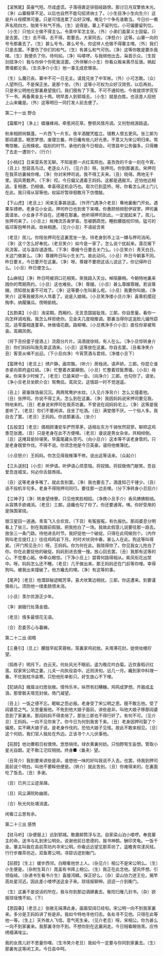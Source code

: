 <!-- { "loadSidebar": true } -->
【滚煞尾】英豪气短。尽成虚谎。子落得裹足徘徊岐路傍。那讨日月双擎依末光。〔净〕山寨粮草不足。以后也自然不能勾招贤纳士了。〔小生目净小生向生介〕这是升斗规模煞可量。只是可惜连累了众好汉哩。俺见个个争先谁敢当。今日价一槪声名陨四方。贻笑千秋气不扬。〔生〕说得是。寨上不留列位。小可偏要留列位。〔小生〕只怕义士做不得主么。令禀中军怎主张。〔外〕小弟们虽蒙义士固留。只是去罢。〔生〕去不得。去不得。若要去。大家同去。〔净怒介〕这等。山寨一向的号令那裏去了。〔生〕甚么号令。甚么号令。你这样人也做不得寨主哩。〔外〕我们只是去罢。不要伤了你们的和气。〔生〕有甚么和气可伤。〔净〕这等你敢是要杀我哩。〔生〕我便杀了你。待何如。〔净〕叫喽啰。与我绑他出去。枭首示众。〔生拔剑扭净介〕我与你倂个你死我活罢。〔外佯解介小生〕你看众叛亲离尽反唐。祸起萧墙都沦丧。〔生杀净介小生〕他一事无成悲懊丧。

〔生〕么魔已丧。寨中不可一日无主。请晁兄坐了中军帐。〔外〕小可怎敢。〔众〕人望所归。不是保正坐。是那个坐。〔外〕这等小可权为众好汉效劳。以后再处。只是宋公明他在那裏悬望我们。我们旣有了下落。不可不通知他。今夜就烦学究写下一书。再备黄金五十两。明早差人到郓城去。〔小生〕就是白胜。也该差人招他上山来纔是。〔外〕这等明日一同打发人前去便了。 

第二十一出
野合

【霜蕉叶】〔净上〕蝶攘蜂闹。牵惹闲花草。整顿风情月调。又何愁桃源路遥。

秋来相顾尙飘蓬。一片西飞一片东。夜半酒醒凭槛立。错教人恨五更风。张三郞为那阎婆息。眠思梦想。废寝忘餐。昨日纔有些儿好光景。不意又为宋公明归来。鸳鸯惊散。云雨倏收。临别的时节。承他约我今日相会。可恨县中公务偏多。只得撇了去走一遭则个。〔行介〕 

【小桃红】日来营系苦无聊。不知是那一点红鸾照也。喜孜孜的千金一刻在今宵。〔丑上〕愁窥高鸟过。老逐众人行。〔见介丑〕呀。张押司。你到那裏去。宋押司在我茶坊裏候你哩。〔净〕你对宋押司说。我不得工夫来。〔丑〕晓得。两地无千里。因风寄数声。〔下净〕哎。今日偏又遇着王妈妈。这都是遇敲爻。还怕他远相追。复相邀。仍相値。幸喜得这机会巧也。取次已到蓝桥。呀。你看怎么闭上门儿在此。我只得从容等他。权延竚暂徘徊敢月下仿僧敲。

【下山虎】〔老旦上〕闲来无事甚逍遥。〔作开门遇净介老旦〕蓦地裏衡门开处。遇果车缥缈。老身见小女说。押司昨日也到舍下来哩。你惠顾频频慰伊寂寥。押司裏面请坐。小女身子不自在。还睡在那裏。他听得押司到此。一定就起来了。孩儿。张押司来了。〔小旦上〕帐掩流苏香梦杳。忽被鹦鹉觉。睡脸朦胧枕印俏。猛可的临邛客抱琴共调。敛袂相邀。〔见介小旦〕不语祇含笑

〔老旦〕孩儿。你陪张押司在这裏宽坐一坐。待老身到市上沽一罇与押司消闲。〔净〕这个怎么好奉扰。〔老旦笑介〕如今是一家了。怎么说个扰起来。莲花幙下风流客。试与温存谴逐情。〔下净〕尊嫂今日要去关门么。〔小旦笑介〕靑天白日。关这门做甚么。〔净〕尊嫂昨日叫小生关门。故此动问。〔小旦〕昨日今朝事不同。昨日要关。今日要开在这裏。〔净〕呀。尊嫂不要把这话儿说远了。你记得昨日么。〔小旦〕昨日便怎么。 

【山麻秸】〔净〕昨日呵被洞口花相笑。笑我路入天台。棹阻藤稍。今朝特地裏来践你的莺期燕约。〔小旦〕这也难些。〔净〕尊嫂。〔小旦〕甚么尊嫂尊嫂。若说尊嫂。须知朋友妻不可戏了。〔净〕这等要小生叫甚么呢。〔小旦〕我要你叫娘。〔净笑介〕这等我被苏州人骂着了。说是入娘贼。〔小旦笑净搂小旦介净〕喜乘机缨冠掏李。纳履攘瓜。傍朔偷桃。

【五韵美】〔小旦〕洧梁期。西厢约。无言息国娃耻效。三郞。你自思量。看你一向怎样调戏我。我怎么样拒绝你。见金夫几度相推调。那裏当得你这涎脸儿偏怜窈窕。适零露相逢蔓草。休做墙花觑。路柳嘲。〔小旦携净手介小旦〕直任你翠被鸳衾。鸾顚凤倒。

〔将下丑扮童子提酒上〕流霞分片片。涓酒就徐倾。有人在么。〔净小旦惊转身介丑〕你们妈妈叫我先拿这酒来。〔小旦〕这等放在这裏。你自去罢。〔丑看净笑介丑〕客至从嗔不出迎。〔下小旦向净〕今宵贳酒与君倾。〔净搂小旦下〕 

【蛮牌令】〔老旦上〕绣户静。画帘飘。〔听介〕房栊闭。语声娇。三郞。你昆仑谁赤紧向郭府盗红绡。〔净〕忙整着衣裳顚倒。〔小旦〕忙整着钗鬓萧骚。〔小旦〕母亲。你来多少时候了。〔老旦〕已是来好一会。〔向净介〕三郞。也勾你了。请坐。〔净小旦老旦坐飮介合〕鸳鸯侣。鸾凤交。这情踪一时不觉逍遥。

〔丑上〕密垂珠箔昼沉沉。两两鸳鸯护水纹。〔入见介净背介〕怎么又撞着他。〔丑〕张押司。你说不得工夫。怎么到在这裏。〔净〕我因妈妈说宋押司要见我。特地来的。〔丑〕老身说宋押司在我茶坊裏。不曾说在阎妈妈宅上。〔净〕这等是我差听了。〔老旦〕你们不要闲讲。且坐了吃酒。〔丑〕满堂僧不厌。一个俗人多。我自去了罢。〔老旦〕王妈妈。你说那裏话。〔坐介〕 

【五般宜】〔老旦〕偶相顾潘安车俨然草茅。适相左东方千骑怅然寂寥。聊把这鸡黍范张邀。〔丑〕只是老身在此不方便哩。〔老旦〕谩说是男女杂坐。共相倾倒。〔丑〕这掩耳偷铃堪笑。早露尾藏头空巧。〔向小旦介〕这本等不该老身管的。只是老身旣曾作伐。不得不说。你须念他是今日英豪。谩将他帷簿扰。

〔小旦怒介〕王妈妈。你怎见得我帷簿不修。说出这等话来。〔众起介〕 

【江头送别】〔小旦〕听伊语。听伊语心烦意恼。将奴做。将奴做倚门献笑。吾自爱吾连城宝。何必你舌鼓唇摇。

〔丑〕这等老身多嘴了。就此吿别罢。〔净〕我也要去了。酒逢知己千锺少。〔丑〕话不投机半句多。老身不得陪押司同行。要往那一边去哩。〔分下净转身小旦招介〕 

【江神子】〔净〕转身望绮寮。只见他笑脸相招。〔净携小旦手介〕香风拂拂鲛绡。从容携手欲魂消。〔老旦〕三郞。适纔也勾了你了。你还要通宵。咦。你好受用的是珠围翠绕。

银汉星回一道通。靑鸾飞入合欢宫。〔下丑〕有寃报寃。有仇报仇。那阎婆息分明看上了张三。到在我跟前假狠。把我抢白了一场。我故此假意儿说要往那一路去。放张三一条门路。待他进去时节。我好捉他一个破绽。只得在此伺候则个。〔内作狗叫老旦提灯上〕往往鸡鸣岩下月。时时犬吠洞中春。甚么人在此。狗这等叫得紧。〔开门照见丑介〕呀。王妈妈。你为何在此。我晓得你了。你见我女儿抢白了你。你在此要捉他的破绽。妈妈到进去搜一搜。放心回去罢。〔丑〕我那有这等的心。不觉羣心妬。休牵众眼惊。〔下净小旦上〕碧霄何路得相从。紫凤衔花出禁中。呀。妈妈怎么还不睡。〔老旦〕几乎做出来。那王妈妈还在门前等你哩。幸得狗叫。被我出来撞破了。他方纔去的哩。〔净〕有这等的事。 

【尾声】〔老旦〕他潜踪秘迹眠芳草。喜犬吠篱边相扰。三郞。你这遭来。到要谨愼些儿。须防他一缕柔肠恨未消。

〔小旦〕羡尔优游正少年。



〔净〕谢娥行处落金钿。

〔老旦〕情多最恨花无语。



〔合〕忍委芳心与暮蝉。 

第二十二出
闺晤

【三叠引】〔旦上〕朦胧早起芙蓉帐。笼裏家鸡初放。夫壻滞花封。徙倚妆楼竚望。

〔捣练子〕明月下。白云天。何处风光不眼前。遥为晚花吟白菊。近炊香稻识红莲。奴家宋公明之妻。儿夫一向执役县中。近则浃旬。远几一月。纔到家中料理一番。不忧我枕冷衾寒。只愁他形单影只。好生放心不下哩。 

【犯胡兵】蛾眉淡扫思张敞。情怜乐羊。纵然有妇糟糠。鸡鸣成梦想。齐眉成孟浪。那曾敎夫壻觅封侯。倚门凝望。

〔丑上〕一饭之德不忘。睚眦之怨必报。老身受了宋公明之恩。旣不敢忘他。受了阎婆息之气。又思量报他。不免到他大娘子面前。讲些是非。叫他大娘子移那阎婆息到了家裏来。那阎妈妈不得卖俏了。那张三郞也不得行奸了。有何不可。〔见介旦〕王妈妈。一向不见你来了。你今日为何到我舍下来。〔丑〕老身因押司娶了个偏房。实不瞒大娘子说。是老身作伐的。恐怕大娘子见怪。故此不敢来相见。〔旦〕这个何妨。我们官人独处在外边。正该寻个人儿伏事他。 

【前腔】他功曹暇日权偎傍。悠悠徜徉。绿衣黄裏何妨。只怕野鸳生妄想。管取小星光自朗。定不敎江汜叹相抛。终身■〈垂夬〉望。

〔丑背介〕我到要来讲些是非。谁想他一味的好叫我说不入去。也罢。待我到押司面前说个明白。叫他不要睬他便是。〔转介〕就此吿别。〔旦〕你难得来的。在裏面吃了饭去。〔丑〕多谢。 

〔丑〕已共江尘迹渐疎。



〔旦〕风尘满院称幽居。

〔合〕秋光何处堪消遣。



闲看江云思有余。 

第二十三出
感愤

【驻马听】〔杂便服上〕远到郓城。敢置邮筒浮与沈。自家梁山泊小喽啰。奉晁寨主的命。送书与礼到宋公明处。说谢他前日恩德的。报书神鹊。酬印灵龟。一饭千金。寨主叫我在县前茶坊内寻宋公明。你看远远望见那茶坊了。遥瞻靑帘漾风轻。行行步屧茶坊近。双鱼寄公明。寻踪访迹到衡门。

【前腔】〔生上〕缓步西邻。白眼看他世上人。〔杂见介〕相公不是宋公明么。〔生〕小生便是。〔杂附生耳介〕晁盖有书拜上相公。〔生〕我正在此念他。望风怀想。引领临岐。〔杂递书生看书介生〕喜接鸿鳞。保正好么。〔杂〕梁山协力迸王伦。揭竿高处星河近。因此差小喽啰送这金子来。琼瑶报聊伸。迢迢一介到衡门。

〔生〕这裏不是说话的所在。我与你到那边酒肆裏去。衡阳归雁几封书。〔杂〕欲报琼瑶愧不如。〔下〕 

【思园春】〔老旦上〕张敞无端滞此身。画眉契阔已经旬。宋公明一向不到我家裏来。多分是王妈妈讲了些是非。我如今特地寻他归去。各处寻不见他。只得在此等他一等。〔生上〕天外故人飞信。意气死生亲。〔见介老旦〕呀。宋相公。你为甚么一向不到家裏来。我那裏寻你不到。不想你到在这裏闲走。今日相看眼倍靑。应怜绣榻满埃尘。

我的女孩儿好不思量你哩。〔生冷笑介老旦〕我如今一定要与你同到家裏去。〔生〕那裏有这等闲工夫。今日县中呵。 


